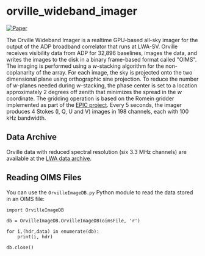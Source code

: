# orville_wideband_imager

[![Paper](https://img.shields.io/badge/lwa%20memo-215-blue)](http://leo.phys.unm.edu/~lwa/memos/memo/lwa0215.pdf)

The Orville Wideband Imager is a realtime GPU-based all-sky imager for the output
of the ADP broadband correlator that runs at LWA-SV.  Orville receives visibility
data from ADP for 32,896 baselines, images the data, and writes the images to the
disk in a binary frame-based format called "OIMS".  The imaging is performed using
a _w_-stacking algorithm for the non-coplanarity of the array.  For each image, the
sky is projected onto the two dimensional plane using orthographic sine projection.
To reduce the number of _w_-planes needed during _w_-stacking, the phase center is
set to a location approximately 2 degrees off zenith that minimizes the spread in
the _w_ coordinate. The gridding operation is based on the Romein gridder implemented
as part of the [EPIC project](https://github.com/epic-astronomy/EPIC).  Every 5
seconds, the imager produces 4 Stokes (I, Q, U and V) images in 198 channels, each with
100 kHz bandwidth.

## Data Archive
Orville data with reduced spectral resolution (six 3.3 MHz channels) are available at the [LWA data archive](https://lda10g.alliance.unm.edu/Orville/).

## Reading OIMS Files
You can use the `OrvilleImageDB.py` Python module to read the data stored in an OIMS file:
```
import OrvilleImageDB

db = OrvilleImageDB.OrvilleImageDB(oimsFile, 'r')

for i,(hdr,data) in enumerate(db):
    print(i, hdr)

db.close()
```
